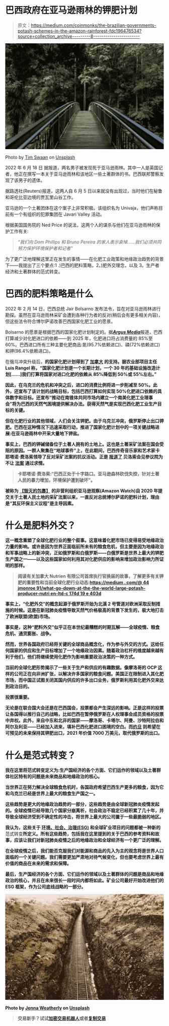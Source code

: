 # 巴西政府在亚马逊雨林的钾肥计划

> 原文：<https://medium.com/coinmonks/the-brazilian-governments-potash-schemes-in-the-amazon-rainforest-fdc196476534?source=collection_archive---------8----------------------->

![](img/dfa26b923d618aa5eb415e2793d14137.png)

Photo by [Tim Swaan](https://unsplash.com/@timswaanphotography?utm_source=medium&utm_medium=referral) on [Unsplash](https://unsplash.com?utm_source=medium&utm_medium=referral)

2022 年 6 月 18 日 据报道，两名男子被发现死于亚马逊雨林。其中一人是英国记者，他正在撰写一本关于亚马逊雨林和该地区一些土著群体的书。巴西联邦警察发现了该男子的遗体。

据路透社(Reuters)报道，这两人自 6 月 5 日以来就没有出现过，当时他们在秘鲁和哥伦比亚边境的贾瓦里山谷工作。

亚马逊的一个土著团体在这个案子上非常积极。该组织名为 Univaja，他们声称目前有一个有组织的犯罪集团在 Javari Valley 活动。

根据美国国务院的 Ned Price 的说法，这两个人的谋杀与他们在亚马逊雨林的保护工作有关:

> *“我们向 Dom Phillips 和 Bruno Pereira 的家人表示哀悼……我们必须共同努力保护环境保护者和记者”*

为了更广泛地理解这里正在发生的事情——在化肥工业政策和地缘政治趋势的背景下——我提出了三个要点:1 .)巴西的肥料策略，2。)肥外交理念，以及 3。生产者经济和土著群体的范式转变。

# **巴西的肥料策略是什么**

2022 年 2 月 14 日，巴西总统 Jair Bolsarno 发布法令，旨在对亚马逊雨林进行勘探。虽然在亚马逊雨林采矿会遭到各种行为者的反对(稍后会有更多相关内容)，但这些法令符合博尔萨诺改善巴西国家化肥工业的愿景。

Bolsarno 的愿景是根据巴西的国家化肥计划制定的。据[***Argus Media***](https://www.argusmedia.com/en/news/2305312-brazil-aims-to-cut-fertilizer-imports-by-quarter)报道，巴西打算减少对化肥进口的依赖——到 2025 年，化肥进口将占消费量的 85%至 60%。巴西进口所有三种主要化肥商品:氮(95.7%依赖进口)、磷(72%依赖进口)和钾(96.4%依赖进口)。

在俄乌冲突升级后，[](https://en.mercopress.com/2022/03/11/brazil-outlines-30-year-plan-to-cut-fertilizer-overseas-dependency)**的国家化肥计划得到了 [**加拿大**](https://www.reuters.com/world/americas/canadian-firm-lobbies-brazil-amazon-potash-mine-permit-2022-03-31/) 的支持。据农业部项目主任 Luis Rangel 称，“国家化肥计划是一个长期计划，一个 30 年的基础设施改造计划[……]我们打算将国家对进口化肥的依赖从 85%降低到 50%或 55%左右。”**

**因此，在乌克兰的危机和冲突之后，进口的消费比例将进一步削减至 50%。此外，还宣布了该计划的战略目标，包括巴西打算如何实现 50%化肥进口依赖的具体数字和目标。还宣布“推动在南锥体共同市场内建立一个南美化肥工业理事会”将为巴西的天然气困境提供解决办法。获得天然气是实现巴西化肥工业生产目标的关键。**

**但在化肥行业的其他领域，人们会关注钾肥。由于乌克兰冲突，俄罗斯停止出口钾肥。巴西在这种情况下迅速采取行动，推进了国家化肥计划中的一项关键战略进展:在亚马逊雨林中开采大量地下钾盐。**

**事实上，巴西的钾碱储备位于土著人拥有的土地上。这也是土著采矿法案在国会受阻的原因。一群人聚集在“地球事件”上，在此期间，巴西传奇音乐家和艺术家卡耶塔诺·费洛索领导了反对采矿法案的抗议活动。正是 [**报道了**](https://www.reuters.com/business/environment/bolsonaro-pushes-mining-brazils-indigenous-lands-citing-fertilizer-pinch-2022-03-09/) 贝洛索会见参议院为不让 [**法案**](https://amazonwatch.org/news/2022/0324-indigenous-communities-need-your-solidarity-as-destructive-mining-bill-advances-in-the-brazilian-congress) 通过求情。**

> **卡耶塔诺·费洛索:“巴西正处于十字路口。亚马逊森林砍伐失控，针对土著人民的暴力增加，环境保护遭到破坏”。**

**被称为 [**【毁灭的包裹】**](https://www.abc4.com/news/in-brazil-artists-and-activists-protest-against-mining-bill/) 的非营利组织亚马逊观察(Amazon Watch)自 2020 年提交关于土著人民土地的采矿法案以来，一直反对总统博尔萨诺的肥料计划，理由是“其反环保主义议程”是主导因素。**

# ****什么是肥料外交？****

**这一概念重塑了全球化肥行业的整个叙事。这意味着化肥市场已变得易受地缘政治力量的影响。或许是因为世界正面临前所未有的粮食危机，但主要是因为地缘政治和军事战略上的新冲突，正如俄罗斯和白俄罗斯——白俄罗斯是世界上最大的钾肥生产国之一——以及这些国家如何利用其对化肥供应的影响来增加政治影响力所证明的那样。**

> **阅读有关加拿大 Nutrien 有限公司首席执行官换届的故事，了解更多有关钾肥的重要性和当前全球化肥行业动态:[https://medium . com/@ 44 jmonroe 91/what-go-down-at-the-the-world-large-potash-producer-nutri en-ltd-c 174d 19 e 403d](/@44jmonroe91/what-went-down-at-the-worlds-largest-potash-producer-nutrien-ltd-c174d19e403d)**

**事实上，“化肥外交”的概念起源于俄罗斯开始为北溪 2 号管道对欧洲采取反制措施的时候。这是在新冠肺炎疫情导致天然气价格极高的背景下发生的，极大地打击了欧洲联盟(欧盟)市场。**

**事实是，这种“肥料外交”似乎正在本世纪最糟糕的时期瓦解——全球疫情、粮食危机、通货膨胀、战争。**

**然而，世界各国政府已经将关键的全球商品概念化，作为参与外交的方式。这给任何国家的供应和生产目标增加了一个地缘政治因素。随着政治杠杆的维度越来越有利于他们，他们将继续使用化肥作为影响重要政治决策的一种方式。**

**当前的全球化肥形势揭示了一些关于生产和供应的有趣数据。像摩洛哥的 OCP 这样的公司正在向非洲扩张，以解决许多国家的粮食问题。美国正在限制进入其化肥市场，而中国正试图关闭其国内供应的许多出口业务，俄罗斯利用其化肥外交来达到政治目的。**

**投票很重要。**

**无论是在联合国大会还是在巴西国会，投票都会产生深远的影响。正是这样的投票让各国得以推行自己的战略，比如巴西在暂停俄罗斯在人权理事会成员资格的投票中弃权。此外，来自中东和北非的国家——摩洛哥、卡塔尔、阿曼、沙特阿拉伯和阿尔及利亚——已经加入进来，填补巴西化肥进口困境的空白。而[**约旦**](https://www.arabnews.com/node/2045556/amp) 则希望在可预见的未来保持其钾肥出口，2021 年价值 7000 万美元，取代俄罗斯的出口。**

# **什么是范式转变？**

**我在这里将范式转变定义为:生产国经济的各个方面、它们运作的领域以及土著群体社区特有的问题是未来商品和地缘政治的核心。**

**当世界正在努力解决全球粮食危机时，各国政府希望巴西生产更多的粮食，因为它和乌克兰已经是世界上最大的粮食生产国之一。**

**这些趋势是更大的地缘政治趋势的一部分，这些趋势是由全球新冠肺炎疫情发起的。全球疫情已经导致几个国家分崩离析，社会政治不稳定已经积累了几十年，并导致全球经济受到不确定性的冲击，将世界上最大的公司置于一些最脆弱的地区。**

**我认为，这些关于 [**环境、社会、治理(ESG)**](/data-driven-fiction/esg-principles-and-the-value-of-future-facing-commodities-leadership-bfb9ac45b5e0) 和全球矿业项目的问题都被一种新的**范式转变**所定义。所有这些趋势，包括我在这里提到的关于巴西的参考资料和故事，应该让我们对新冠肺炎疫情之后的地缘政治和全球经济有一个更广泛的理解。**

**在全球疫情之后，我们能否克服我们对能源和商品的先入为主的观念将是世界人口面临的一个关键问题。我们需要更加严肃地对待气候变化，但也要考虑世界上最有价值的商品在未来的需求和保障。**

**最后，生产国经济的各个方面、它们运作的领域以及土著群体的问题是商品和地缘政治的核心，并且在未来很长一段时间内都将如此。矿业公司最好开始改进他们的 ESG 框架，作为公司底线战略的一部分。**

**![](img/f3a7c98ff0d6525f51a9af558ba71ceb.png)**

**Photo by [Jenna Weatherly](https://unsplash.com/@jrweatherly?utm_source=medium&utm_medium=referral) on [Unsplash](https://unsplash.com?utm_source=medium&utm_medium=referral)**

> **交易新手？试试[加密交易机器人](/coinmonks/crypto-trading-bot-c2ffce8acb2a)或者[复制交易](/coinmonks/top-10-crypto-copy-trading-platforms-for-beginners-d0c37c7d698c)**